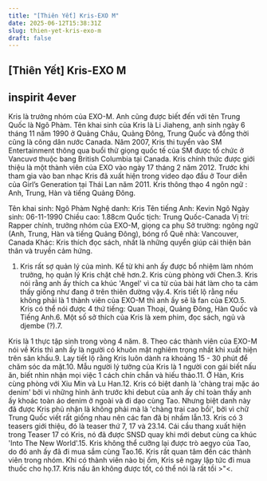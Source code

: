 ```yaml
---
title: "[Thiên Yết] Kris-EXO M"
date: 2025-06-12T15:38:31Z
slug: thien-yet-kris-exo-m
draft: false
---
```


## [Thiên Yết] Kris-EXO M

## inspirit 4ever

Kris là trưởng nhóm của EXO-M. Anh cũng được biết đến với tên Trung Quốc là Ngô Phàm. Tên khai sinh của Kris là Li Jiaheng, anh sinh ngày 6 tháng 11 năm 1990 ở Quảng Châu, Quảng Đông, Trung Quốc và đồng thời cũng là công dân nước Canada. Năm 2007, Kris thi tuyển vào SM Entertainment thông qua buổi thử giọng quốc tế của SM được tổ chức ở Vancuvơ thuộc bang British Columbia tại Canada. Kris chính thức được giới thiệu là một thành viên của EXO vào ngày 17 tháng 2 năm 2012. Trước khi tham gia vào ban nhạc Kris đã xuất hiện trong video dạo đầu ở Tour diễn của Girl’s Generation tại Thái Lan năm 2011. Kris thông thạo 4 ngôn ngữ : Anh, Trung, Hàn và tiếng Quảng Đông.
 
Tên khai sinh: Ngô Phàm
Nghệ danh: Kris
Tên tiếng Anh: Kevin Ngô
Ngày sinh: 06-11-1990
Chiều cao: 1.88cm
Quốc tịch: Trung Quốc-Canada
Vị trí: Rapper chính, trưởng nhóm của EXO-M, giọng ca phụ
Sở trường: ngông ngữ (Anh, Trung, Hàn và tiếng Quảng Đông), bóng rổ
Quê nhà: Vancouver, Canada
Khác: Kris thích đọc sách, nhất là những quyển giúp cải thiện bản thân và truyền cảm hứng.
1. Kris rất sợ quản lý của mình. Kể từ khi anh ấy được bổ nhiệm làm nhóm trưởng, họ quản lý Kris chặt chẽ hơn.2. Kris cùng phòng với Chen.3. Kris nói rằng anh ấy thích ca khúc 'Angel' vì ca từ của bài hát làm cho ta cảm thấy giống như đang ở trên thiên đường vậy.4. Kris tiết lộ rằng nếu không phải là 1 thành viên của EXO-M thì anh ấy sẽ là fan của EXO.5. Kris có thể nói được 4 thứ tiếng: Quan Thoại, Quảng Đông, Hàn Quốc và Tiếng Anh.6. Một số sở thích của Kris là xem phim, đọc sách, ngủ và djembe (?).7.
 
Kris là 1 thực tập sinh trong vòng 4 năm.
 8. Theo các thành viên của EXO-M nói về Kris thì anh ấy là người có khuôn mặt nghiêm trọng nhất khi xuất hiện trên sân khấu.9. Lay tiết lộ rằng Kris luôn dành ra khoảng 15 - 30 phút để chăm sóc da mặt.10. Mẫu người lý tưởng của Kris là 1 người con gái biết nấu ăn, biết nhìn nhận mọi việc 1 cách chín chắn và hiếu thảo.11. Ở Hàn, Kris cùng phòng với Xiu Min và Lu Han.12. Kris có biệt danh là 'chàng trai mặc áo denim' bởi vì những hình ảnh trước khi debut của anh ấy chỉ toàn thấy anh ấy khoác toàn áo denim ở ngoài và đi dạo cùng Tao. Nhưng biệt danh này đã được Kris phủ nhận là không phải mà là 'chàng trai cao bồi', bởi vì chữ Trung Quốc viết rất giống nhau nên các fan đã bị nhầm lẫn.13. Kris có 3 teasers giới thiệu, đó là teaser thứ 7, 17 và 23.14. Cái cầu thang xuất hiện trong Teaser 17 có Kris, nó đã được SNSD quay khi mới debut cùng ca khúc 'Into The New World'.15. Kris không thể cưỡng lại được trò aegyo của Tao, do đó anh ấy đã đi mua sắm cùng Tao.16. Kris rất quan tâm đến các thành viên trong nhóm. Khi có thành viên nào bị ốm, Kris sẽ ngay lập tức đi mua thuốc cho họ.17. Kris nấu ăn không được tốt, có thể nói là rất tồi >"<.
